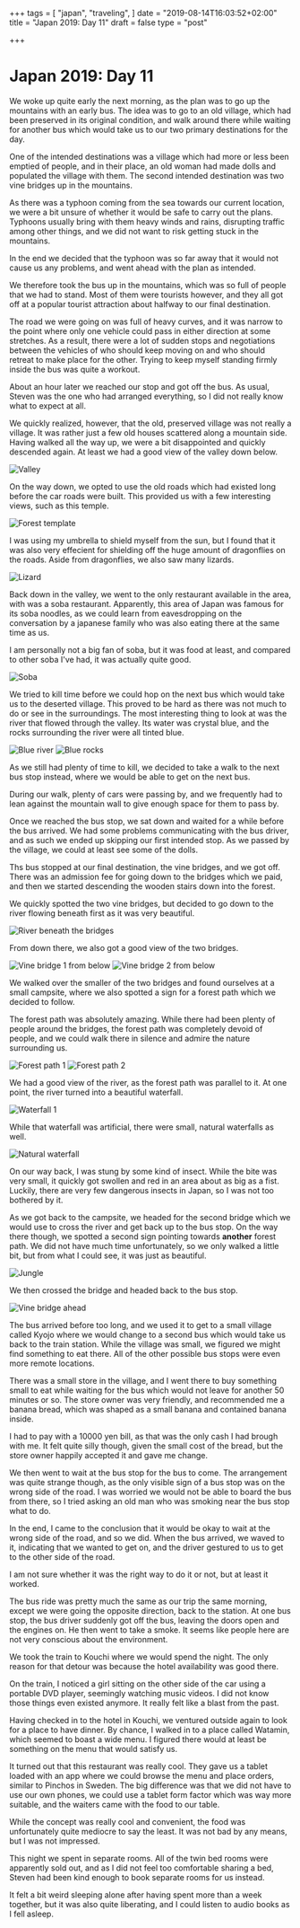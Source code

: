 +++
tags = [
  "japan",
  "traveling",
]
date = "2019-08-14T16:03:52+02:00"
title = "Japan 2019: Day 11"
draft = false
type = "post"

+++

# Japan 2019: Day 11

We woke up quite early the next morning, as the plan was to go up the mountains with an early bus. The idea was to go to an old village, which had been preserved in its original condition, and walk around there while waiting for another bus which would take us to our two primary destinations for the day.

One of the intended destinations was a village which had more or less been emptied of people, and in their place, an old woman had made dolls and populated the village with them. The second intended destination was two vine bridges up in the mountains.

As there was a typhoon coming from the sea towards our current location, we were a bit unsure of whether it would be safe to carry out the plans. Typhoons usually bring with them heavy winds and rains, disrupting traffic among other things, and we did not want to risk getting stuck in the mountains.

In the end we decided that the typhoon was so far away that it would not cause us any problems, and went ahead with the plan as intended.

We therefore took the bus up in the mountains, which was so full of people that we had to stand. Most of them were tourists however, and they all got off at a popular tourist attraction about halfway to our final destination.

The road we were going on was full of heavy curves, and it was narrow to the point where only one vehicle could pass in either direction at some stretches. As a result, there were a lot of sudden stops and negotiations between the vehicles of who should keep moving on and who should retreat to make place for the other. Trying to keep myself standing firmly inside the bus was quite a workout.

About an hour later we reached our stop and got off the bus. As usual, Steven was the one who had arranged everything, so I did not really know what to expect at all.

We quickly realized, however, that the old, preserved village was not really a village. It was rather just a few old houses scattered along a mountain side. Having walked all the way up, we were a bit disappointed and quickly descended again. At least we had a good view of the valley down below.

![Valley](/valley.jpg)

On the way down, we opted to use the old roads which had existed long before the car roads were built. This provided us with a few interesting views, such as this temple.

![Forest template](/forest_temple.jpg)

I was using my umbrella to shield myself from the sun, but I found that it was also very effecient for shielding off the huge amount of dragonflies on the roads. Aside from dragonflies, we also saw many lizards.

![Lizard](/lizard.jpg)

Back down in the valley, we went to the only restaurant available in the area, with was a soba restaurant. Apparently, this area of Japan was famous for its soba noodles, as we could learn from eavesdropping on the conversation by a japanese family who was also eating there at the same time as us.

I am personally not a big fan of soba, but it was food at least, and compared to other soba I've had, it was actually quite good.

![Soba](/soba.jpg)

We tried to kill time before we could hop on the next bus which would take us to the deserted village. This proved to be hard as there was not much to do or see in the surroundings. The most interesting thing to look at was the river that flowed through the valley. Its water was crystal blue, and the rocks surrounding the river were all tinted blue.

![Blue river](/blue_river.jpg)
![Blue rocks](/blue_rocks.jpg)

As we still had plenty of time to kill, we decided to take a walk to the next bus stop instead, where we would be able to get on the next bus.

During our walk, plenty of cars were passing by, and we frequently had to lean against the mountain wall to give enough space for them to pass by.

Once we reached the bus stop, we sat down and waited for a while before the bus arrived. We had some problems communicating with the bus driver, and as such we ended up skipping our first intended stop. As we passed by the village, we could at least see some of the dolls.

Ths bus stopped at our final destination, the vine bridges, and we got off. There was an admission fee for going down to the bridges which we paid, and then we started descending the wooden stairs down into the forest.

We quickly spotted the two vine bridges, but decided to go down to the river flowing beneath first as it was very beautiful. 

![River beneath the bridges](/river2.jpg)

From down there, we also got a good view of the two bridges.

![Vine bridge 1 from below](/vine_bridge1.jpg)
![Vine bridge 2 from below](/vine_bridge2.jpg)

We walked over the smaller of the two bridges and found ourselves at a small campsite, where we also spotted a sign for a forest path which we decided to follow.

The forest path was absolutely amazing. While there had been plenty of people around the bridges, the forest path was completely devoid of people, and we could walk there in silence and admire the nature surrounding us.

![Forest path 1](/forest_path1.jpg)
![Forest path 2](/forest_path2.jpg)

We had a good view of the river, as the forest path was parallel to it. At one point, the river turned into a beautiful waterfall.

![Waterfall 1](/waterfall1.jpg)

While that waterfall was artificial, there were small, natural waterfalls as well.

![Natural waterfall](/waterfall2.jpg)

On our way back, I was stung by some kind of insect. While the bite was very small, it quickly got swollen and red in an area about as big as a fist.  Luckily, there are very few dangerous insects in Japan, so I was not too bothered by it.

As we got back to the campsite, we headed for the second bridge which we would use to cross the river and get back up to the bus stop. On the way there though, we spotted a second sign pointing towards **another** forest path. We did not have much time unfortunately, so we only walked a little bit, but from what I could see, it was just as beautiful.

![Jungle](/jungle.jpg)

We then crossed the bridge and headed back to the bus stop.

![Vine bridge ahead](/vine_bridge3.jpg)

The bus arrived before too long, and we used it to get to a small village called Kyojo where we would change to a second bus which would take us back to the train station. While the village was small, we figured we might find something to eat there. All of the other possible bus stops were even more remote locations.

There was a small store in the village, and I went there to buy something small to eat while waiting for the bus which would not leave for another 50 minutes or so. The store owner was very friendly, and recommended me a banana bread, which was shaped as a small banana and contained banana inside.

I had to pay with a 10000 yen bill, as that was the only cash I had brough with me. It felt quite silly though, given the small cost of the bread, but the store owner happily accepted it and gave me change.

We then went to wait at the bus stop for the bus to come. The arrangement was quite strange though, as the only visible sign of a bus stop was on the wrong side of the road. I was worried we would not be able to board the bus from there, so I tried asking an old man who was smoking near the bus stop what to do.

In the end, I came to the conclusion that it would be okay to wait at the wrong side of the road, and so we did. When the bus arrived, we waved to it, indicating that we wanted to get on, and the driver gestured to us to get to the other side of the road.

I am not sure whether it was the right way to do it or not, but at least it worked.

The bus ride was pretty much the same as our trip the same morning, except we were going the opposite direction, back to the station. At one bus stop, the bus driver suddenly got off the bus, leaving the doors open and the engines on. He then went to take a smoke. It seems like people here are not very conscious about the environment.

We took the train to Kouchi where we would spend the night. The only reason for that detour was because the hotel availability was good there.

On the train, I noticed a girl sitting on the other side of the car using a portable DVD player, seemingly watching music videos. I did not know those things even existed anymore. It really felt like a blast from the past.

Having checked in to the hotel in Kouchi, we ventured outside again to look for a place to have dinner. By chance, I walked in to a place called Watamin, which seemed to boast a wide menu. I figured there would at least be something on the menu that would satisfy us.

It turned out that this restaurant was really cool. They gave us a tablet loaded with an app where we could browse the menu and place orders, similar to Pinchos in Sweden. The big difference was that we did not have to use our own phones, we could use a tablet form factor which was way more suitable, and the waiters came with the food to our table.

While the concept was really cool and convenient, the food was unfortunately quite mediocre to say the least. It was not bad by any means, but I was not impressed.

This night we spent in separate rooms. All of the twin bed rooms were apparently sold out, and as I did not feel too comfortable sharing a bed, Steven had been kind enough to book separate rooms for us instead.

It felt a bit weird sleeping alone after having spent more than a week together, but it was also quite liberating, and I could listen to audio books as I fell asleep.
